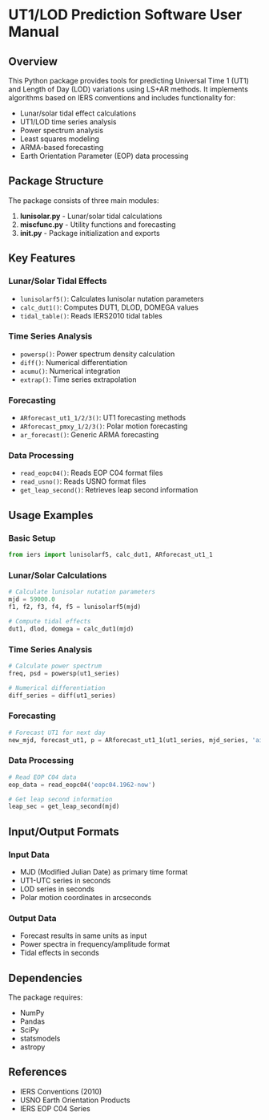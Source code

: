 # UT1/LOD Prediction Software User Manual

## Overview
This Python package provides tools for predicting Universal Time 1 (UT1) and Length of Day (LOD) variations using LS+AR methods. It implements algorithms based on IERS conventions and includes functionality for:

- Lunar/solar tidal effect calculations
- UT1/LOD time series analysis
- Power spectrum analysis
- Least squares modeling
- ARMA-based forecasting
- Earth Orientation Parameter (EOP) data processing

## Package Structure
The package consists of three main modules:

1. **lunisolar.py** - Lunar/solar tidal calculations
2. **miscfunc.py** - Utility functions and forecasting
3. **__init__.py** - Package initialization and exports

## Key Features

### Lunar/Solar Tidal Effects
- `lunisolarf5()`: Calculates lunisolar nutation parameters
- `calc_dut1()`: Computes DUT1, DLOD, DOMEGA values
- `tidal_table()`: Reads IERS2010 tidal tables

### Time Series Analysis
- `powersp()`: Power spectrum density calculation
- `diff()`: Numerical differentiation
- `acumu()`: Numerical integration
- `extrap()`: Time series extrapolation

### Forecasting
- `ARforecast_ut1_1/2/3()`: UT1 forecasting methods
- `ARforecast_pmxy_1/2/3()`: Polar motion forecasting
- `ar_forecast()`: Generic ARMA forecasting

### Data Processing
- `read_eopc04()`: Reads EOP C04 format files
- `read_usno()`: Reads USNO format files
- `get_leap_second()`: Retrieves leap second information

## Usage Examples

### Basic Setup
```python
from iers import lunisolarf5, calc_dut1, ARforecast_ut1_1
```

### Lunar/Solar Calculations
```python
# Calculate lunisolar nutation parameters
mjd = 59000.0
f1, f2, f3, f4, f5 = lunisolarf5(mjd)

# Compute tidal effects
dut1, dlod, domega = calc_dut1(mjd)
```

### Time Series Analysis
```python
# Calculate power spectrum
freq, psd = powersp(ut1_series)

# Numerical differentiation
diff_series = diff(ut1_series)
```

### Forecasting
```python
# Forecast UT1 for next day
new_mjd, forecast_ut1, p = ARforecast_ut1_1(ut1_series, mjd_series, 'aic', 100)
```

### Data Processing
```python
# Read EOP C04 data
eop_data = read_eopc04('eopc04.1962-now')

# Get leap second information
leap_sec = get_leap_second(mjd)
```

## Input/Output Formats

### Input Data
- MJD (Modified Julian Date) as primary time format
- UT1-UTC series in seconds
- LOD series in seconds
- Polar motion coordinates in arcseconds

### Output Data
- Forecast results in same units as input
- Power spectra in frequency/amplitude format
- Tidal effects in seconds

## Dependencies
The package requires:
- NumPy
- Pandas
- SciPy
- statsmodels
- astropy

## References
- IERS Conventions (2010)
- USNO Earth Orientation Products
- IERS EOP C04 Series
